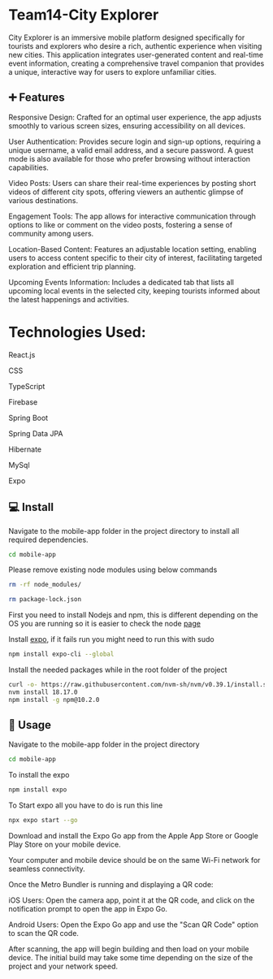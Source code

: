 # Team14-City Explorer

City Explorer is an immersive mobile platform designed specifically for tourists and explorers who desire a rich, authentic experience when visiting new cities. This application integrates user-generated content and real-time event information, creating a comprehensive travel companion that provides a unique, interactive way for users to explore unfamiliar cities.

## ➕ Features

Responsive Design: Crafted for an optimal user experience, the app adjusts smoothly to various screen sizes, ensuring accessibility on all devices.

User Authentication: Provides secure login and sign-up options, requiring a unique username, a valid email address, and a secure password. A guest mode is also available for those who prefer browsing without interaction capabilities.

Video Posts: Users can share their real-time experiences by posting short videos of different city spots, offering viewers an authentic glimpse of various destinations.

Engagement Tools: The app allows for interactive communication through options to like or comment on the video posts, fostering a sense of community among users.

Location-Based Content: Features an adjustable location setting, enabling users to access content specific to their city of interest, facilitating targeted exploration and efficient trip planning.

Upcoming Events Information: Includes a dedicated tab that lists all upcoming local events in the selected city, keeping tourists informed about the latest happenings and activities.

# Technologies Used:

React.js

CSS

TypeScript

Firebase

Spring Boot

Spring Data JPA

Hibernate

MySql

Expo

## 💻 Install
Navigate to the mobile-app folder in the project directory to install all required dependencies. 
```sh
cd mobile-app
```
Please remove existing node modules using below commands 
```sh
rm -rf node_modules/

rm package-lock.json
```

First you need to install Nodejs and npm, this is different depending on the OS you are running so it is easier to check the node [page](https://nodejs.org/en/download/)

Install [expo](https://expo.io/learn), if it fails run you might need to run this with sudo
```sh
npm install expo-cli --global
```

Install the needed packages while in the root folder of the project
```sh
curl -o- https://raw.githubusercontent.com/nvm-sh/nvm/v0.39.1/install.sh | bash
nvm install 18.17.0
npm install -g npm@10.2.0
```

## 📱 Usage
Navigate to the mobile-app folder in the project directory 
```sh
cd mobile-app
```
To install the expo
```sh
npm install expo
```

To Start expo all you have to do is run this line
```sh
npx expo start --go
```

Download and install the Expo Go app from the Apple App Store or Google Play Store on your mobile device.

Your computer and mobile device should be on the same Wi-Fi network for seamless connectivity.

Once the Metro Bundler is running and displaying a QR code:

iOS Users: Open the camera app, point it at the QR code, and click on the notification prompt to open the app in Expo Go.

Android Users: Open the Expo Go app and use the "Scan QR Code" option to scan the QR code.

After scanning, the app will begin building and then load on your mobile device. The initial build may take some time depending on the size of the project and your network speed.
